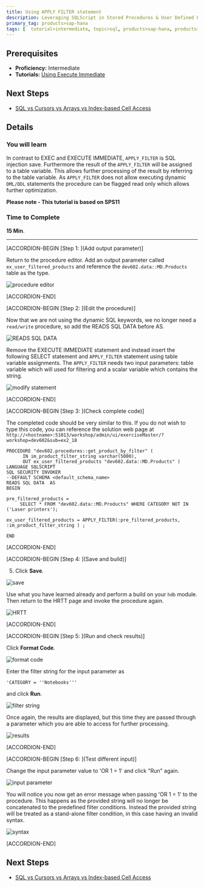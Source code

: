 ```yaml
---
title: Using APPLY FILTER statement
description: Leveraging SQLScript in Stored Procedures & User Defined Functions
primary_tag: products>sap-hana
tags: [  tutorial>intermediate, topic>sql, products>sap-hana, products>sap-hana\,-express-edition  ]
---
```

## Prerequisites  
- **Proficiency:** Intermediate
- **Tutorials:** [Using Execute Immediate](https://www.sap.com/developer/tutorials/xsa-sqlscript-execute.html)

## Next Steps
- [SQL vs Cursors vs Arrays vs Index-based Cell Access](https://www.sap.com/developer/tutorials/xsa-sqlscript-sql-cursor.html)

## Details
### You will learn  
In contrast to EXEC and EXECUTE IMMEDIATE, `APPLY_FILTER` is SQL injection save. Furthermore the result of the `APPLY_FILTER` will be assigned to a table variable. This allows further processing of the result by referring to the table variable. As `APPLY_FILTER` does not allow executing dynamic `DML/DDL` statements the procedure can be flagged read only which allows further optimization.

**Please note - This tutorial is based on SPS11**

### Time to Complete
**15 Min**.

---


[ACCORDION-BEGIN [Step 1: ](Add output parameter)]

Return to the procedure editor. Add an output parameter called `ex_user_filtered_products` and reference the `dev602.data::MD.Products` table as the type.

![procedure editor](1.png)


[ACCORDION-END]

[ACCORDION-BEGIN [Step 2: ](Edit the procedure)]

Now that we are not using the dynamic SQL keywords, we no longer need a `read/write` procedure, so add the READS SQL DATA before AS.

![READS SQL DATA](2.png)

Remove the EXECUTE IMMEDIATE statement and instead insert the following SELECT statement and `APPLY_FILTER` statement using table variable assignments. The `APPLY_FILTER` needs two input parameters: table variable which will used for filtering and a scalar variable which contains the string.

![modify statement](3.png)


[ACCORDION-END]

[ACCORDION-BEGIN [Step 3: ](Check complete code)]

The completed code should be very similar to this. If you do not wish to type this code, you can reference the solution web page at `http://<hostname>:51013/workshop/admin/ui/exerciseMaster/?workshop=dev602&sub=ex2_18`

```
PROCEDURE "dev602.procedures::get_product_by_filter" (      IN im_product_filter_string varchar(5000),      OUT ex_user_filtered_products "dev602.data::MD.Products" )LANGUAGE SQLSCRIPTSQL SECURITY INVOKER--DEFAULT SCHEMA <default_schema_name>READS SQL DATA  ASBEGINpre_filtered_products =     SELECT * FROM "dev602.data::MD.Products" WHERE CATEGORY NOT IN ('Laser printers');ex_user_filtered_products = APPLY_FILTER(:pre_filtered_products, :im_product_filter_string ) ;END
```


[ACCORDION-END]

[ACCORDION-BEGIN [Step 4: ](Save and build)]

5. Click **Save**.

![save](5.png)

Use what you have learned already and perform a build on your `hdb` module. Then return to the HRTT page and invoke the procedure again.

![HRTT](6.png)


[ACCORDION-END]

[ACCORDION-BEGIN [Step 5: ](Run and check results)]

Click **Format Code**.

![format code](7.png)

Enter the filter string for the input parameter as

```
'CATEGORY = ''Notebooks'''
```
and click **Run**.

![filter string](8.png)



Once again, the results are displayed, but this time they are passed through a parameter which you are able to access for further processing.

![results](9.png)


[ACCORDION-END]

[ACCORDION-BEGIN [Step 6: ](Test different input)]

Change the input parameter value to 'OR 1 = 1' and click "Run" again.

![input parameter](10.png)

You will notice you now get an error message when passing 'OR 1 = 1' to the procedure. This happens as the provided string will no longer be concatenated to the predefined filter conditions. Instead the provided string will be treated as a stand-alone filter condition, in this case having an invalid syntax.

![syntax](11.png)


[ACCORDION-END]


## Next Steps
- [SQL vs Cursors vs Arrays vs Index-based Cell Access](https://www.sap.com/developer/tutorials/xsa-sqlscript-sql-cursor.html)
